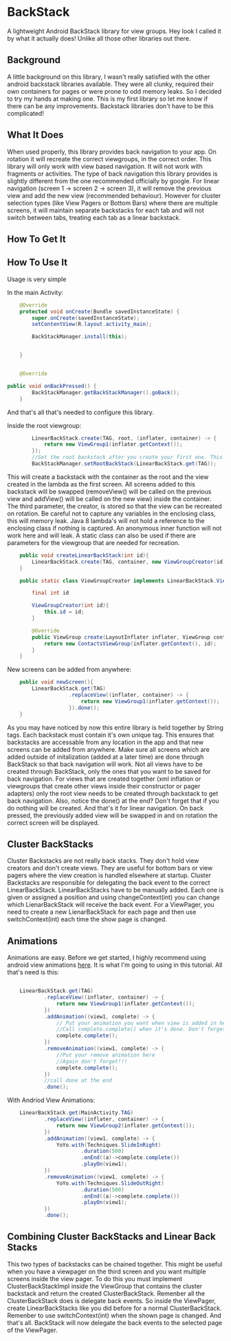 # BackStack

A lightweight Android BackStack library for view groups.
Hey look I called it by what it actually does! Unlike all those other libraries out there.

## Background

A little background on this library, I wasn't really satisfied with the other android backstack libraries available.
They were all clunky, required their own containers for pages or were prone to odd memory leaks. So I decided to try
my hands at making one. This is my first library so let me know if there can be any improvements. Backstack libraries don't
have to be this complicated!

## What It Does
When used properly, this library provides back navigation to your app. On rotation it will recreate the correct viewgroups, in the correct order. This library will only work with view based navigation. It will not work with fragments or activities. The type of back navigation this library provides is slightly different from the one recommended
officially by google. For linear navigation (screen 1 -> screen 2 -> screen 3), it will remove the previous view and add the
new view (recommended behaviour). However for cluster selection types (like View Pagers or Bottom Bars) where there are multiple screens, it will maintain separate backstacks for each tab and will not switch between tabs, treating each tab as a linear backstack.

## How To Get It


## How To Use It
Usage is very simple

In the main Activity:
~~~~Java
    @Override
    protected void onCreate(Bundle savedInstanceState) {
        super.onCreate(savedInstanceState);
        setContentView(R.layout.activity_main);

        BackStackManager.install(this);


    }


    @Override

public void onBackPressed() {
        BackStackManager.getBackStackManager().goBack();
    }
~~~~

And that's all that's needed to configure this library.

Inside the root viewgroup:

~~~~Java
        LinearBackStack.create(TAG, root, (inflater, container) -> {
            return new ViewGroup1(inflater.getContext());
        });
        //Set the root backstack after you create your first one. This will be the first to receive the back event
        BackStackManager.setRootBackStack(LinearBackStack.get(TAG));
~~~~

This will create a backstack with the container as the root and the view created in the lambda as the first screen. All screens added to this backstack will be swapped (removeView() will be called on the previous view and addView() will be called on the new view) inside the container. The third parameter, the creator, is stored so that the view can be recreated on rotation. Be careful not to capture any variables in the enclosing class, this will memory leak. Java 8 lambda's will not hold a reference to the enclosing class if nothing is captured. An anonymous inner function will not work here and will leak. A static class can also be used if there are parameters for the viewgroup that are needed for recreation. 

~~~~Java
    public void createLinearBackStack(int id){
        LinearBackStack.create(TAG, container, new ViewGroupCreator(id));
    }

    public static class ViewGroupCreator implements LinearBackStack.ViewCreator{

        final int id

        ViewGroupCreator(int id){
            this.id = id;
        }

        @Override
        public ViewGroup create(LayoutInflater inflater, ViewGroup container) {
            return new ContactsViewGroup(inflater.getContext(), id);
        }
    }
~~~~

New screens can be added from anywhere:

~~~~Java
    public void newScreen(){
        LinearBackStack.get(TAG)
                    .replaceView((inflater, container) -> {
                        return new ViewGroup1(inflater.getContext());
                    }).done();
    }
~~~~

As you may have noticed by now this entire library is held together by String tags. Each backstack must contain it's own unique tag. This ensures that backstacks are accessable from any location in the app and that new screens can be added from anywhere. Make sure all screens which are added outside of initalization (added at a later time) are done through BackStack so that back navigation will work. Not all views have to be created through BackStack, only the ones that you want to be saved for back navigation. For views that are created together (xml inflation or viewgroups that create other views inside their constructor or pager adapters) only the root view needs to be created through backstack to get back navigation. Also, notice the done() at the end? Don't forget that if you do nothing will be created. And that's it for linear navigation. On back pressed, the previously added view will be swapped in and on rotation the correct screen will be displayed.

## Cluster BackStacks

Cluster Backstacks are not really back stacks. They don't hold view creators and don't create views. They are useful for bottom bars or view pagers where the view creation is handled elsewhere at startup. Cluster Backstacks are responsible for delegating the back event to the correct LinearBackStack. LinearBackStacks have to be manually added. Each one is given or assigned a position and using changeContext(int) you can change which LienarBackStack will receive the back event. For a ViewPager, you need to create a new LienarBackStack for each page and then use switchContext(int) each time the show page is changed. 

## Animations

Animations are easy. Before we get started, I highly recommend using android view animations [here](https://github.com/daimajia/AndroidViewAnimations). It is what I'm going to using in this tutorial. All that's need is this:

~~~~Java

    LinearBackStack.get(TAG)
            .replaceView((inflater, container) -> {
                return new ViewGroup1(inflater.getContext());
            })
            .addAnimation((view1, complete) -> {
                // Put your animation you want when view is added in here.
                //Call complete.complete() when it's done. Don't forget this!!!!
                complete.complete();
            })
            .removeAnimation((view1, complete) -> {
                //Put your remove animation here
                //Again don't forget!!!
                complete.complete();
            })
            //call done at the end
            .done();
~~~~

With Andriod View Animations:

~~~~Java
    LinearBackStack.get(MainActivity.TAG)
            .replaceView((inflater, container) -> {
                return new ViewGroup2(inflater.getContext());
            })
            .addAnimation((view1, complete) -> {
                YoYo.with(Techniques.SlideInRight)
                        .duration(500)
                        .onEnd((a)->complete.complete())
                        .playOn(view1);
            })
            .removeAnimation((view1, complete) -> {
                YoYo.with(Techniques.SlideOutRight)
                        .duration(500)
                        .onEnd((a)->complete.complete())
                        .playOn(view1);
            })
            .done();
~~~~

## Combining Cluster BackStacks and Linear Back Stacks

This two types of backstacks can be chained together. This might be useful when you have a viewpager on the third screen and you want multiple screens inside the view pager. To do this you must implement ClusterBackStackImpl inside the ViewGroup that contains the cluster backstack and return the created ClusterBackStack. Remenber all the ClusterBackStack does is delegate back events. So inside the ViewPager, create LinearBackStacks like you did before for a normal ClusterBackStack. Remenber to use switchContext(int) when the shown page is changed. And that's all. BackStack will now delegate the back events to the selected page of the ViewPager.  











